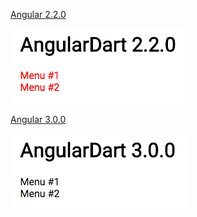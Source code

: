 [Angular 2.2.0](https://sestegra.github.io/issue-angulardart/ng2/build/web/index.html)

![ng2.png](ng2.png)

[Angular 3.0.0](https://sestegra.github.io/issue-angulardart/ng3/build/web/index.html)

![ng3.png](ng3.png)
